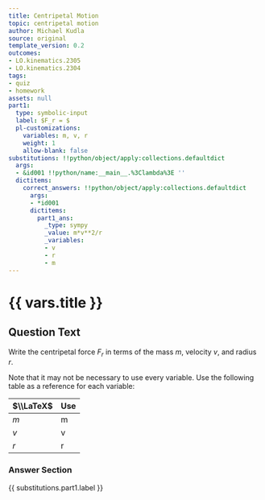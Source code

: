 ```yaml
---
title: Centripetal Motion
topic: centripetal motion
author: Michael Kudla
source: original
template_version: 0.2
outcomes:
- LO.kinematics.2305
- LO.kinematics.2304
tags:
- quiz
- homework
assets: null
part1:
  type: symbolic-input
  label: $F_r = $
  pl-customizations:
    variables: m, v, r
    weight: 1
    allow-blank: false
substitutions: !!python/object/apply:collections.defaultdict
  args:
  - &id001 !!python/name:__main__.%3Clambda%3E ''
  dictitems:
    correct_answers: !!python/object/apply:collections.defaultdict
      args:
      - *id001
      dictitems:
        part1_ans:
          _type: sympy
          _value: m*v**2/r
          _variables:
          - v
          - r
          - m
---
```

# {{ vars.title }}
## Question Text

Write the centripetal force $F_r$ in terms of the mass $m$, velocity $v$, and radius $r$.

Note that it may not be necessary to use every variable. Use the following table as a reference for each variable:

| $\\LaTeX$ | Use   |
|----------|-------|
| $m$  | m  |
| $v$  | v  |
| $r$  | r  |

### Answer Section

{{ substitutions.part1.label }}

